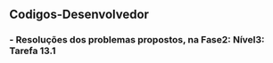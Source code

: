 ## Codigos-Desenvolvedor

###    -  Resoluções dos problemas propostos, na Fase2: Nível3: Tarefa 13.1

